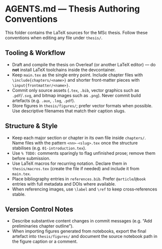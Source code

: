# AGENTS.md — Thesis Authoring Conventions

This folder contains the LaTeX sources for the MSc thesis. Follow these conventions when editing any file under `thesis/`.

## Tooling & Workflow
- Draft and compile the thesis on Overleaf (or another LaTeX editor) — do **not** install LaTeX toolchains inside the devcontainer.
- Keep `main.tex` as the single entry point. Include chapter files with `\include{chapters/<name>}` and shorter front‑matter pieces with `\input{frontmatter/<name>}`.
- Commit only source assets (`.tex`, `.bib`, vector graphics such as `.pdf`/`.svg`, and bitmap images such as `.png`). Never commit build artefacts (e.g. `.aux`, `.log`, `.pdf`).
- Store figures in `thesis/figures/`; prefer vector formats when possible. Use descriptive filenames that match their caption slugs.

## Structure & Style
- Keep each major section or chapter in its own file inside `chapters/`. Name files with the pattern `<nn>-<slug>.tex` once the structure stabilises (e.g. `01-introduction.tex`).
- Use `% TODO:` comments sparingly to flag unfinished prose; remove them before submission.
- Use LaTeX macros for recurring notation. Declare them in `thesis/macros.tex` (create the file if needed) and include it from `main.tex`.
- Place bibliography entries in `references.bib`. Prefer `@article`/`@book` entries with full metadata and DOIs where available.
- When referencing images, use `\label` and `\ref` to keep cross‑references stable.

## Version Control Notes
- Describe substantive content changes in commit messages (e.g. “Add preliminaries chapter outline”).
- When importing figures generated from notebooks, export the final artefact into `thesis/figures/` and document the source notebook path in the figure caption or a comment.

